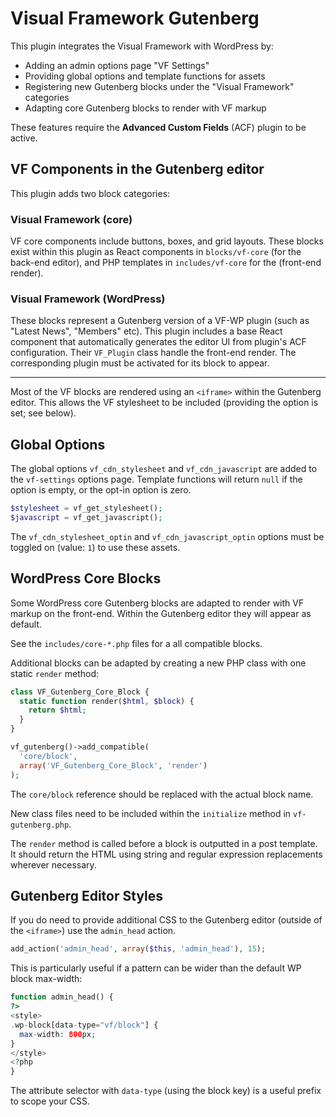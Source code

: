 # Visual Framework Gutenberg

This plugin integrates the Visual Framework with WordPress by:

* Adding an admin options page "VF Settings"
* Providing global options and template functions for assets
* Registering new Gutenberg blocks under the "Visual Framework" categories
* Adapting core Gutenberg blocks to render with VF markup

These features require the **Advanced Custom Fields** (ACF) plugin to be active.


## VF Components in the Gutenberg editor

This plugin adds two block categories:


### Visual Framework (core)

VF core components include buttons, boxes, and grid layouts. These blocks exist within this plugin as React components in `blocks/vf-core` (for the back-end editor), and PHP templates in `includes/vf-core` for the (front-end render).

### Visual Framework (WordPress)

These blocks represent a Gutenberg version of a VF-WP plugin (such as "Latest News", "Members" etc). This plugin includes a base React component that automatically generates the editor UI from plugin's ACF configuration. Their `VF_Plugin` class handle the front-end render. The corresponding plugin must be activated for its block to appear.

* * *

Most of the VF blocks are rendered using an `<iframe>` within the Gutenberg editor. This allows the VF stylesheet to be included (providing the option is set; see below).

## Global Options

The global options `vf_cdn_stylesheet` and `vf_cdn_javascript` are added to the `vf-settings` options page. Template functions will return `null` if the option is empty, or the opt-in option is zero.

```php
$stylesheet = vf_get_stylesheet();
$javascript = vf_get_javascript();
```

The `vf_cdn_stylesheet_optin` and `vf_cdn_javascript_optin` options must be toggled on (value: `1`) to use these assets.

## WordPress Core Blocks

Some WordPress core Gutenberg blocks are adapted to render with VF markup on the front-end. Within the Gutenberg editor they will appear as default.

See the `includes/core-*.php` files for a all compatible blocks.

Additional blocks can be adapted by creating a new PHP class with one static `render` method:

```php
class VF_Gutenberg_Core_Block {
  static function render($html, $block) {
    return $html;
  }
}

vf_gutenberg()->add_compatible(
  'core/block',
  array('VF_Gutenberg_Core_Block', 'render')
);
```

The `core/block` reference should be replaced with the actual block name.

New class files need to be included within the `initialize` method in `vf-gutenberg.php`.

The `render` method is called before a block is outputted in a post template. It should return the HTML using string and regular expression replacements wherever necessary.


## Gutenberg Editor Styles

If you do need to provide additional CSS to the Gutenberg editor (outside of the `<iframe>`) use the `admin_head` action.

```php
add_action('admin_head', array($this, 'admin_head'), 15);
```

This is particularly useful if a pattern can be wider than the default WP block max-width:

```php
function admin_head() {
?>
<style>
.wp-block[data-type="vf/block"] {
  max-width: 800px;
}
</style>
<?php
}
```

The attribute selector with `data-type` (using the block key) is a useful prefix to scope your CSS.
